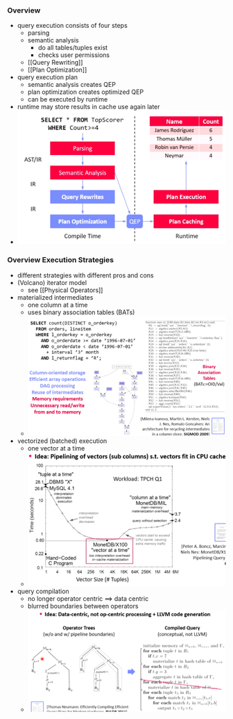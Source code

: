 ### Overview
+ query execution consists of four steps
	+ parsing
	+ semantic analysis
		+ do all tables/tuples exist
		+ checks user permissions
	+ [[Query Rewriting]]
	+ [[Plan Optimization]]
+ query execution plan
	+ semantic analysis creates QEP
	+ plan optimization creates optimized QEP
	+ can be executed by runtime
+ runtime may store results in cache use again later
+ ![](../../../../z_images/Pasted%20image%2020220512131924.png)

### Overview Execution Strategies
+ different strategies with different pros and cons
+ (Volcano) iterator model
	+ see [[Physical Operators]]
+ materialized intermediates
	+ one column at a time
	+ uses binary association tables (BATs)
	+ ![](../../../../z_images/Pasted%20image%2020220512153121.png)
+ vectorized (batched) execution
	+ one vector at a time
	+ ![](../../../../z_images/Pasted%20image%2020220512153159.png)
+ query compilation
	+ no longer operator centric ==> data centric
	+ blurred boundaries between operators
	+ ![](../../../../z_images/Pasted%20image%2020220512153320.png)


